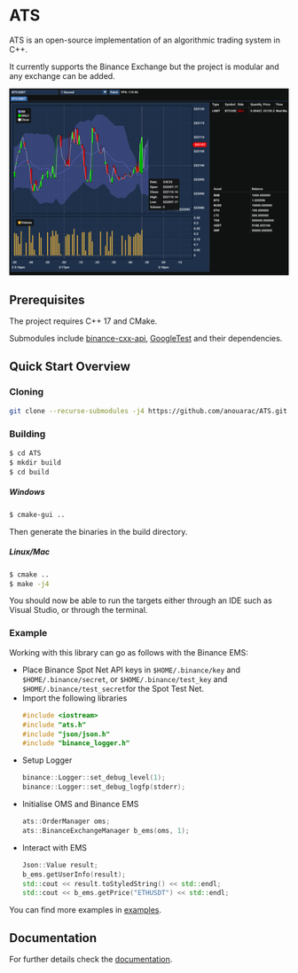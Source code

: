 # ATS
ATS is an open-source implementation of an algorithmic trading system in C++.

It currently supports the Binance Exchange but the project is modular and any exchange can be added.

![User Interface](screenshots/exchange-ui.png)

## Prerequisites
The project requires C++ 17 and CMake.

Submodules include [binance-cxx-api](https://github.com/dmikushin/binance-cxx-api), [GoogleTest](https://github.com/google/googletest) and their dependencies.

## Quick Start Overview
### Cloning
```bash
git clone --recurse-submodules -j4 https://github.com/anouarac/ATS.git
```
### Building
```bash
$ cd ATS
$ mkdir build
$ cd build
```
##### Windows
```Bash
$ cmake-gui ..
```
Then generate the binaries in the build directory.
##### Linux/Mac
```Bash
$ cmake ..
$ make -j4
```

You should now be able to run the targets either through an IDE such as Visual Studio, or through the terminal.

### Example
Working with this library can go as follows with the Binance EMS:

* Place Binance Spot Net API keys in ```$HOME/.binance/key``` and ```$HOME/.binance/secret```, or ```$HOME/.binance/test_key``` and ```$HOME/.binance/test_secret```for the Spot Test Net.
* Import the following libraries 
  ```CPP
  #include <iostream>
  #include "ats.h"
  #include "json/json.h"
  #include "binance_logger.h"
  ```
* Setup Logger
  ```CPP
  binance::Logger::set_debug_level(1);
  binance::Logger::set_debug_logfp(stderr);
  ```
* Initialise OMS and Binance EMS
  ```CPP
  ats::OrderManager oms;
  ats::BinanceExchangeManager b_ems(oms, 1);
  ```
* Interact with EMS
  ```CPP
  Json::Value result;
  b_ems.getUserInfo(result);
  std::cout << result.toStyledString() << std::endl;
  std::cout << b_ems.getPrice("ETHUSDT") << std::endl;
  ```
You can find more examples in [examples](examples/).
## Documentation
For further details check the [documentation](https://anouarac.github.io/ATS/).
